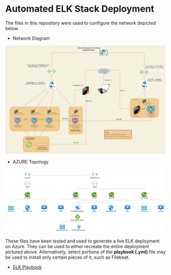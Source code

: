 # Automated ELK Stack Deployment

The files in this repository were used to configure the network depicted below.
- Network Diagram
<img src="Images/network_diagram.png" width=700>

- AZURE Topology
<img src="Images/AzureNetworkTopology.png" width=700>

These files have been tested and used to generate a live ELK deployment on Azure. They can be used to either recreate the entire deployment pictured above. Alternatively, select portions of the **playbook (.yml)** file may be used to install only certain pieces of it, such as Filebeat.

  - [ELK Playbook](/Ansible/install-elk.yml)

